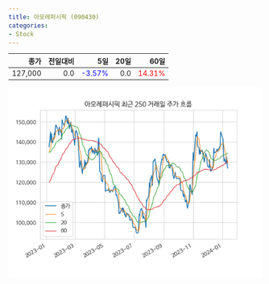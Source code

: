 ```yaml
---
title: 아모레퍼시픽 (090430)
categories:
- Stock
---
```


|종가|전일대비|5일|20일|60일|
|---:|-------:|--:|---:|---:|
|127,000|0.0|<span style="color: blue">-3.57%</span>|0.0|<span style="color: red">14.31%</span>|


<!-- more -->

![090430](/assets/images/stock/090430.png)